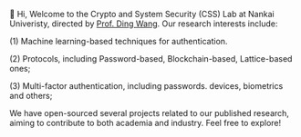 👋 Hi, Welcome to the Crypto and System Security (CSS) Lab at Nankai Univeristy, directed by <a href="http://wangdingg.weebly.com/">Prof. Ding Wang</a>. Our research interests include:
  
(1) Machine learning-based techniques for authentication.

(2) Protocols, including Password-based, Blockchain-based, Lattice-based ones;

(3) Multi-factor authentication, including passwords. devices, biometrics and others;

We have open-sourced several projects related to our published research, aiming to contribute to both academia and industry. Feel free to explore!

<!---
- 👀 I’m interested in ...
- 🌱 I’m currently learning ...
- 💞️ I’m looking to collaborate on ...
- 📫 How to reach me ...
- 😄 Pronouns: ...
- ⚡ Fun fact: ...


CSSLabNKU/CSSLabNKU is a ✨ special ✨ repository because its `README.md` (this file) appears on your GitHub profile.
You can click the Preview link to take a look at your changes.
--->
